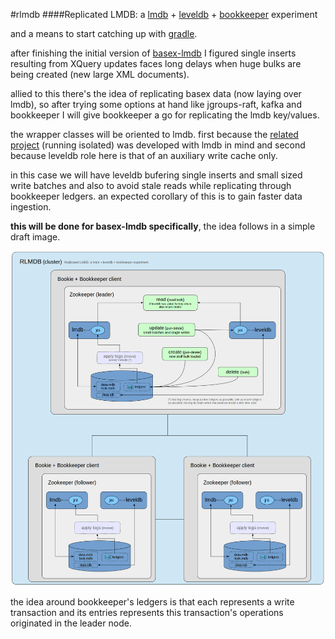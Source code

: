 #rlmdb
####Replicated LMDB: a [lmdb](http://symas.com/mdb/) + [leveldb](https://github.com/google/leveldb) + [bookkeeper](http://bookkeeper.apache.org) experiment

and a means to start catching up with [gradle](http://gradle.org/).

after finishing the initial version of [basex-lmdb](https://github.com/mauricioscastro/basex-lmdb) I figured 
single inserts resulting from XQuery updates faces long delays when huge bulks are being created (new large XML documents).

allied to this there's the idea of replicating basex data (now laying over lmdb), so after trying some options 
at hand like jgroups-raft, kafka and bookkeeper I will give bookkeeper a go for replicating the lmdb key/values. 

the wrapper classes will be oriented to lmdb. first because the [related project](https://github.com/mauricioscastro/basex-lmdb) 
(running isolated) was developed with lmdb in mind and second because leveldb role here is that 
of an auxiliary write cache only.  

in this case we will have leveldb bufering single inserts and small sized write batches and also to avoid 
stale reads while replicating through bookkeeper ledgers. an expected corollary of this is to gain faster data ingestion. 

**this will be done for basex-lmdb specifically**, the idea follows in a simple draft image.

![rlmdb](https://raw.githubusercontent.com/mauricioscastro/lldb/gh-pages/images/rlmdb_idea.png)

the idea around bookkeeper's ledgers is that each represents a write transaction and its entries represents 
this transaction's operations originated in the leader node.


